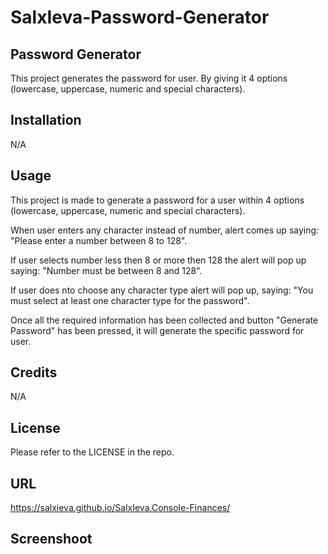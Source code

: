 # SalxIeva-Password-Generator

## Password Generator 

This project generates the password for user. By giving it 4 options (lowercase, uppercase, numeric and special characters). 

## Installation

N/A

## Usage

This project is made to generate a password for a user within 4 options (lowercase, uppercase, numeric and special characters).


When user enters any character instead of number, alert comes up saying: "Please enter a number between 8 to 128".

If user selects number less then 8 or more then 128 the alert will pop up saying: "Number must be between 8 and 128".

If user does nto choose any character type alert will pop up, saying: "You must select at least one character type for the password".


Once all the required information has been collected and button "Generate Password" has been pressed, it will generate the specific password for user.

## Credits

N/A

## License

Please refer to the LICENSE in the repo.

## URL

https://salxieva.github.io/SalxIeva.Console-Finances/

## Screenshoot